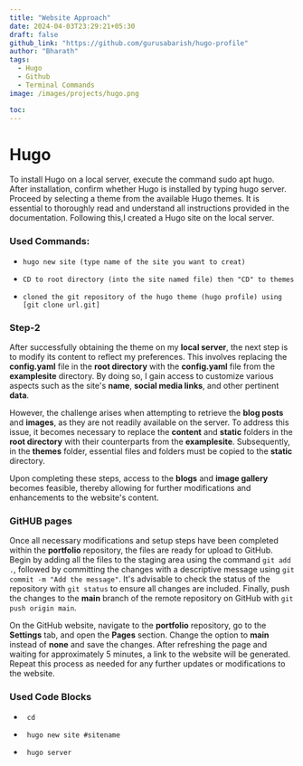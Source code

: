 ```yaml
---
title: "Website Approach"
date: 2024-04-03T23:29:21+05:30
draft: false
github_link: "https://github.com/gurusabarish/hugo-profile"
author: "Bharath"
tags:
  - Hugo
  - Github
  - Terminal Commands 
image: /images/projects/hugo.png

toc:
---
```


# Hugo

To install Hugo on a local server, execute the command sudo apt hugo. After installation, confirm whether Hugo is installed by typing hugo server. Proceed by selecting a theme from the available Hugo themes. It is essential to thoroughly read and understand all instructions provided in the documentation. Following this,I created a Hugo site on the local server.

### Used Commands:
   -     hugo new site (type name of the site you want to creat)

   -     CD to root directory (into the site named file) then "CD" to themes
 
   -     cloned the git repository of the hugo theme (hugo profile) using [git clone url.git]


### Step-2


After successfully obtaining the theme on my **local server**, the next step is to modify its content to reflect my preferences. This involves replacing the **config.yaml** file in the **root directory** with the **config.yaml** file from the **examplesite** directory. By doing so, I gain access to customize various aspects such as the site's **name**, **social media links**, and other pertinent **data**.

However, the challenge arises when attempting to retrieve the **blog posts** and **images**, as they are not readily available on the server. To address this issue, it becomes necessary to replace the **content** and **static** folders in the **root directory** with their counterparts from the **examplesite**. Subsequently, in the **themes** folder, essential files and folders must be copied to the **static** directory.

Upon completing these steps, access to the **blogs** and **image gallery** becomes feasible, thereby allowing for further modifications and enhancements to the website's content.


### GitHUB pages

Once all necessary modifications and setup steps have been completed within the **portfolio** repository, the files are ready for upload to GitHub. Begin by adding all the files to the staging area using the command `git add .`, followed by committing the changes with a descriptive message using `git commit -m "Add the message"`. It's advisable to check the status of the repository with `git status` to ensure all changes are included. Finally, push the changes to the **main** branch of the remote repository on GitHub with `git push origin main`. 

On the GitHub website, navigate to the **portfolio** repository, go to the **Settings** tab, and open the **Pages** section. Change the option to **main** instead of **none** and save the changes. After refreshing the page and waiting for approximately 5 minutes, a link to the website will be generated. Repeat this process as needed for any further updates or modifications to the website.



### Used Code Blocks
-      cd

-      hugo new site #sitename

-      hugo server

